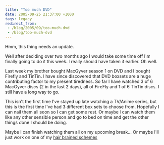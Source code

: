 ```yaml
---
title: "Too much DVD"
date: 2005-09-25 21:37:00 +1000
tags: legacy
redirect_from:
 - /blog/2005/09/too-much-dvd
 - /blog/too-much-dvd
---
```


Hmm, this thing needs an update.



Well after deciding over two months ago I would take some time off I'm finally going to do it this week. I really should have taken it earlier. Oh well.



Last week my brother bought MacGyver season 1 on DVD and I bought Firefly and TinTin. I have since discovered that DVD boxsets are a huge contributing factor to my present tiredness. So far I have watched 3 of 6 MacGyver discs (2 in the last 2 days), all of FireFly and 1 of 6 TinTin discs. I still have a long way to go.



This isn't the first time I've stayed up late watching a TV/Anime series, but this is the first time I've had 3 different box sets to choose from. Hopefully I can nail them all soon so I can get some rest. Or maybe I can watch them like any other sensible person and go to bed on time and get the other things done I should be doing.



Maybe I can finish watching them all on my upcoming break... Or maybe I'll just work on one of my <a href="http://www.talklibrary.com" title="Don't bother there is nothing there yet">hair brained schemes</a>


